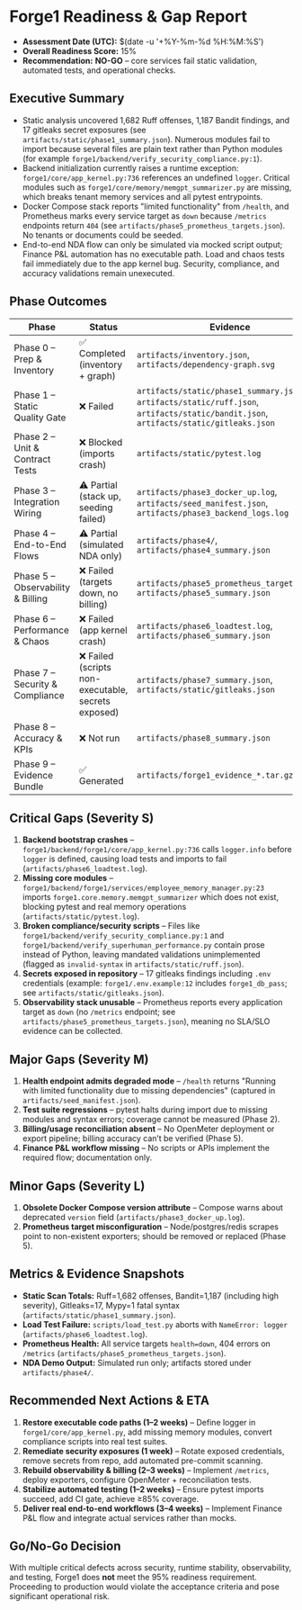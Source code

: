# Forge1 Readiness & Gap Report

- **Assessment Date (UTC):** $(date -u '+%Y-%m-%d %H:%M:%S')
- **Overall Readiness Score:** 15%
- **Recommendation:** **NO-GO** – core services fail static validation, automated tests, and operational checks.

## Executive Summary
- Static analysis uncovered 1,682 Ruff offenses, 1,187 Bandit findings, and 17 gitleaks secret exposures (see `artifacts/static/phase1_summary.json`). Numerous modules fail to import because several files are plain text rather than Python modules (for example `forge1/backend/verify_security_compliance.py:1`).
- Backend initialization currently raises a runtime exception: `forge1/core/app_kernel.py:736` references an undefined `logger`. Critical modules such as `forge1/core/memory/memgpt_summarizer.py` are missing, which breaks tenant memory services and all pytest entrypoints.
- Docker Compose stack reports "limited functionality" from `/health`, and Prometheus marks every service target as `down` because `/metrics` endpoints return `404` (see `artifacts/phase5_prometheus_targets.json`). No tenants or documents could be seeded.
- End-to-end NDA flow can only be simulated via mocked script output; Finance P&L automation has no executable path. Load and chaos tests fail immediately due to the app kernel bug. Security, compliance, and accuracy validations remain unexecuted.

## Phase Outcomes
| Phase | Status | Evidence |
| --- | --- | --- |
| Phase 0 – Prep & Inventory | ✅ Completed (inventory + graph) | `artifacts/inventory.json`, `artifacts/dependency-graph.svg` |
| Phase 1 – Static Quality Gate | ❌ Failed | `artifacts/static/phase1_summary.json`, `artifacts/static/ruff.json`, `artifacts/static/bandit.json`, `artifacts/static/gitleaks.json` |
| Phase 2 – Unit & Contract Tests | ❌ Blocked (imports crash) | `artifacts/static/pytest.log` |
| Phase 3 – Integration Wiring | ⚠️ Partial (stack up, seeding failed) | `artifacts/phase3_docker_up.log`, `artifacts/seed_manifest.json`, `artifacts/phase3_backend_logs.log` |
| Phase 4 – End-to-End Flows | ⚠️ Partial (simulated NDA only) | `artifacts/phase4/`, `artifacts/phase4_summary.json` |
| Phase 5 – Observability & Billing | ❌ Failed (targets down, no billing) | `artifacts/phase5_prometheus_targets.json`, `artifacts/phase5_summary.json` |
| Phase 6 – Performance & Chaos | ❌ Failed (app kernel crash) | `artifacts/phase6_loadtest.log`, `artifacts/phase6_summary.json` |
| Phase 7 – Security & Compliance | ❌ Failed (scripts non-executable, secrets exposed) | `artifacts/phase7_summary.json`, `artifacts/static/gitleaks.json` |
| Phase 8 – Accuracy & KPIs | ❌ Not run | `artifacts/phase8_summary.json` |
| Phase 9 – Evidence Bundle | ✅ Generated | `artifacts/forge1_evidence_*.tar.gz` |

## Critical Gaps (Severity **S**)
1. **Backend bootstrap crashes** – `forge1/backend/forge1/core/app_kernel.py:736` calls `logger.info` before `logger` is defined, causing load tests and imports to fail (`artifacts/phase6_loadtest.log`).
2. **Missing core modules** – `forge1/backend/forge1/services/employee_memory_manager.py:23` imports `forge1.core.memory.memgpt_summarizer` which does not exist, blocking pytest and real memory operations (`artifacts/static/pytest.log`).
3. **Broken compliance/security scripts** – Files like `forge1/backend/verify_security_compliance.py:1` and `forge1/backend/verify_superhuman_performance.py` contain prose instead of Python, leaving mandated validations unimplemented (flagged as `invalid-syntax` in `artifacts/static/ruff.json`).
4. **Secrets exposed in repository** – 17 gitleaks findings including `.env` credentials (example: `forge1/.env.example:12` includes `forge1_db_pass`; see `artifacts/static/gitleaks.json`).
5. **Observability stack unusable** – Prometheus reports every application target as `down` (no `/metrics` endpoint; see `artifacts/phase5_prometheus_targets.json`), meaning no SLA/SLO evidence can be collected.

## Major Gaps (Severity **M**)
1. **Health endpoint admits degraded mode** – `/health` returns "Running with limited functionality due to missing dependencies" (captured in `artifacts/seed_manifest.json`).
2. **Test suite regressions** – pytest halts during import due to missing modules and syntax errors; coverage cannot be measured (Phase 2).
3. **Billing/usage reconciliation absent** – No OpenMeter deployment or export pipeline; billing accuracy can’t be verified (Phase 5).
4. **Finance P&L workflow missing** – No scripts or APIs implement the required flow; documentation only.

## Minor Gaps (Severity **L**)
1. **Obsolete Docker Compose version attribute** – Compose warns about deprecated `version` field (`artifacts/phase3_docker_up.log`).
2. **Prometheus target misconfiguration** – Node/postgres/redis scrapes point to non-existent exporters; should be removed or replaced (Phase 5).

## Metrics & Evidence Snapshots
- **Static Scan Totals:** Ruff=1,682 offenses, Bandit=1,187 (including high severity), Gitleaks=17, Mypy=1 fatal syntax (`artifacts/static/phase1_summary.json`).
- **Load Test Failure:** `scripts/load_test.py` aborts with `NameError: logger` (`artifacts/phase6_loadtest.log`).
- **Prometheus Health:** All service targets `health=down`, 404 errors on `/metrics` (`artifacts/phase5_prometheus_targets.json`).
- **NDA Demo Output:** Simulated run only; artifacts stored under `artifacts/phase4/`.

## Recommended Next Actions & ETA
1. **Restore executable code paths (1–2 weeks)** – Define logger in `forge1/core/app_kernel.py`, add missing memory modules, convert compliance scripts into real test suites.
2. **Remediate security exposures (1 week)** – Rotate exposed credentials, remove secrets from repo, add automated pre-commit scanning.
3. **Rebuild observability & billing (2–3 weeks)** – Implement `/metrics`, deploy exporters, configure OpenMeter + reconciliation tests.
4. **Stabilize automated testing (1–2 weeks)** – Ensure pytest imports succeed, add CI gate, achieve ≥85% coverage.
5. **Deliver real end-to-end workflows (3–4 weeks)** – Implement Finance P&L flow and integrate actual services rather than mocks.

## Go/No-Go Decision
With multiple critical defects across security, runtime stability, observability, and testing, Forge1 does **not** meet the 95% readiness requirement. Proceeding to production would violate the acceptance criteria and pose significant operational risk.
